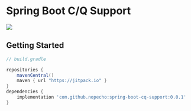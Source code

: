 # Spring Boot C/Q Support

[![](https://jitpack.io/v/nopecho/spring-boot-cq-support.svg)](https://jitpack.io/#nopecho/spring-boot-cq-support)

## Getting Started

```groovy
// build.gradle

repositories {
    mavenCentral()
    maven { url "https://jitpack.io" }
}
dependencies {
    implementation 'com.github.nopecho:spring-boot-cq-support:0.0.1'
}
```